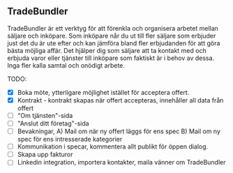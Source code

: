 ## TradeBundler

TradeBundler är ett verktyg för att förenkla och organisera arbetet mellan säljare och inköpare. Som inköpare når du ut till fler säljare som erbjuder just det du är ute efter och kan jämföra bland fler erbjudanden för att göra bästa möjliga affär. Det hjälper dig som säljare att ta kontakt med och erbjuda varor eller tjänster till inköpare som faktiskt är i behov av dessa. Inga fler kalla samtal och onödigt arbete.

TODO: 
- [x] Boka möte, ytterligare möjlighet istället för acceptera offert.
- [x] Kontrakt - kontrakt skapas när offert accepteras, innehåller all data från offert
- [ ] "Om tjänsten"-sida
- [ ] "Anslut ditt företag"-sida
- [ ] Bevakningar, A) Mail om när ny offert läggs för ens spec B) Mail om ny spec för ens intresserade kategorier
- [ ] Kommunikation i specar, kommentera allt publikt för öppen dialog.
- [ ] Skapa upp fakturor
- [ ] Linkedin integration, importera kontakter, maila vänner om TradeBundler
